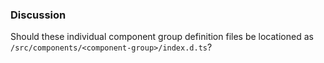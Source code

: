 ### Discussion

Should these individual component group definition files be locationed as `/src/components/<component-group>/index.d.ts`?

